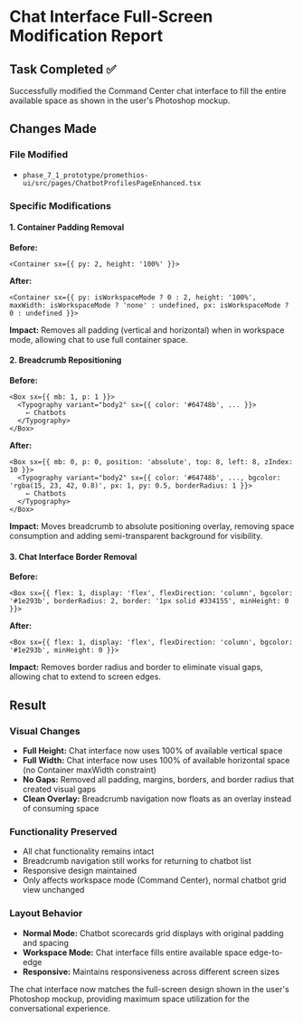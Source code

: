 # Chat Interface Full-Screen Modification Report

## Task Completed ✅
Successfully modified the Command Center chat interface to fill the entire available space as shown in the user's Photoshop mockup.

## Changes Made

### File Modified
- `phase_7_1_prototype/promethios-ui/src/pages/ChatbotProfilesPageEnhanced.tsx`

### Specific Modifications

#### 1. Container Padding Removal
**Before:**
```tsx
<Container sx={{ py: 2, height: '100%' }}>
```

**After:**
```tsx
<Container sx={{ py: isWorkspaceMode ? 0 : 2, height: '100%', maxWidth: isWorkspaceMode ? 'none' : undefined, px: isWorkspaceMode ? 0 : undefined }}>
```

**Impact:** Removes all padding (vertical and horizontal) when in workspace mode, allowing chat to use full container space.

#### 2. Breadcrumb Repositioning
**Before:**
```tsx
<Box sx={{ mb: 1, p: 1 }}>
  <Typography variant="body2" sx={{ color: '#64748b', ... }}>
    ← Chatbots
  </Typography>
</Box>
```

**After:**
```tsx
<Box sx={{ mb: 0, p: 0, position: 'absolute', top: 8, left: 8, zIndex: 10 }}>
  <Typography variant="body2" sx={{ color: '#64748b', ..., bgcolor: 'rgba(15, 23, 42, 0.8)', px: 1, py: 0.5, borderRadius: 1 }}>
    ← Chatbots
  </Typography>
</Box>
```

**Impact:** Moves breadcrumb to absolute positioning overlay, removing space consumption and adding semi-transparent background for visibility.

#### 3. Chat Interface Border Removal
**Before:**
```tsx
<Box sx={{ flex: 1, display: 'flex', flexDirection: 'column', bgcolor: '#1e293b', borderRadius: 2, border: '1px solid #334155', minHeight: 0 }}>
```

**After:**
```tsx
<Box sx={{ flex: 1, display: 'flex', flexDirection: 'column', bgcolor: '#1e293b', minHeight: 0 }}>
```

**Impact:** Removes border radius and border to eliminate visual gaps, allowing chat to extend to screen edges.

## Result

### Visual Changes
- **Full Height:** Chat interface now uses 100% of available vertical space
- **Full Width:** Chat interface now uses 100% of available horizontal space (no Container maxWidth constraint)
- **No Gaps:** Removed all padding, margins, borders, and border radius that created visual gaps
- **Clean Overlay:** Breadcrumb navigation now floats as an overlay instead of consuming space

### Functionality Preserved
- All chat functionality remains intact
- Breadcrumb navigation still works for returning to chatbot list
- Responsive design maintained
- Only affects workspace mode (Command Center), normal chatbot grid view unchanged

### Layout Behavior
- **Normal Mode:** Chatbot scorecards grid displays with original padding and spacing
- **Workspace Mode:** Chat interface fills entire available space edge-to-edge
- **Responsive:** Maintains responsiveness across different screen sizes

The chat interface now matches the full-screen design shown in the user's Photoshop mockup, providing maximum space utilization for the conversational experience.


